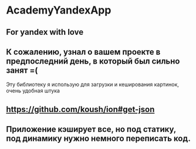 # AcademyYandexApp
## For yandex with love
## К сожалению, узнал о вашем проекте в предпоследний день, в который был сильно занят =(

Эту библиотеку я использую для загрузки и кеширования картинок, очень удобная штука
## https://github.com/koush/ion#get-json

## Приложение кэширует все, но под статику, под динамику нужно немного переписать код.
